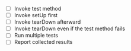 - [ ] Invoke test method
- [ ] Invoke setUp first
- [ ] Invoke tearDown afterward
- [ ] Invoke tearDown even if the test method fails
- [ ] Run multiple tests
- [ ] Report collected results